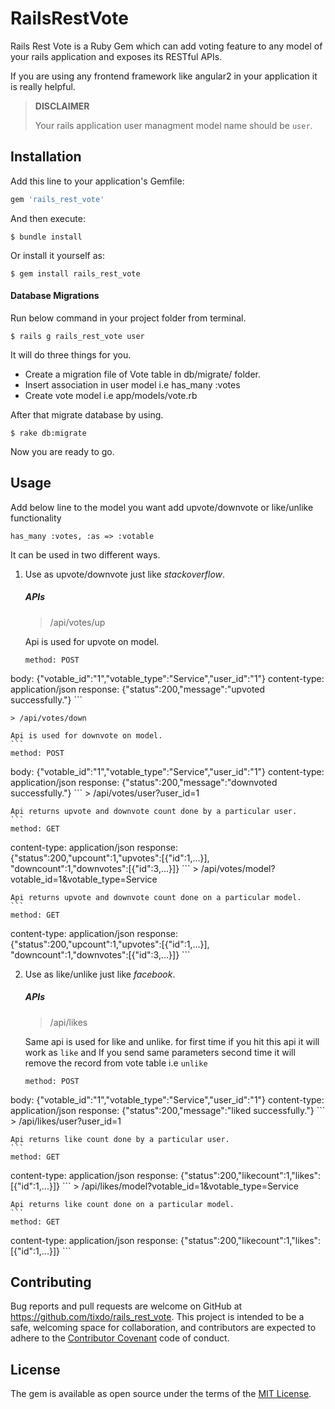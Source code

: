 # RailsRestVote

Rails Rest Vote is a Ruby Gem which can add voting feature to any model of your rails application and exposes its RESTful APIs.

If you are using any frontend framework like angular2 in your application it is really helpful.

>**DISCLAIMER**
>
>Your rails application user managment model name should be `user`.

## Installation

Add this line to your application's Gemfile:

```ruby
gem 'rails_rest_vote'
```
And then execute:

    $ bundle install

Or install it yourself as:

    $ gem install rails_rest_vote

#### Database Migrations

Run below command in your project folder from terminal.

    $ rails g rails_rest_vote user

It will do three things for you.

- Create a migration file of Vote table in db/migrate/ folder.
- Insert association in user model i.e has_many :votes
- Create vote model i.e app/models/vote.rb

After that migrate database by using.

    $ rake db:migrate

Now you are ready to go.

## Usage

Add below line to the model you want add upvote/downvote or like/unlike functionality

    has_many :votes, :as => :votable

It can be used in two different ways.

1. Use as upvote/downvote just like _stackoverflow_.

    ##### APIs

    > /api/votes/up
    
    Api is used for upvote on model.
    ```
    method: POST 
body: {"votable_id":"1","votable_type":"Service","user_id":"1"}
content-type: application/json
response: {"status":200,"message":"upvoted successfully."}
    ```
    
    > /api/votes/down
    
    Api is used for downvote on model.
    ```
    method: POST 
body: {"votable_id":"1","votable_type":"Service","user_id":"1"}
content-type: application/json
response: {"status":200,"message":"downvoted successfully."}
    ```
     > /api/votes/user?user_id=1
    
    Api returns upvote and downvote count done by a particular user.
    ```
    method: GET 
content-type: application/json
response: {"status":200,"upcount":1,"upvotes":[{"id":1,...}], "downcount":1,"downvotes":[{"id":3,...}]}
    ```
      > /api/votes/model?votable_id=1&votable_type=Service
    
    Api returns upvote and downvote count done on a particular model.
    ```
    method: GET 
content-type: application/json
response: {"status":200,"upcount":1,"upvotes":[{"id":1,...}], "downcount":1,"downvotes":[{"id":3,...}]}
    ```

2. Use as like/unlike just like _facebook_.

    ##### APIs

    > /api/likes
    
    Same api is used for like and unlike. for first time if you hit this api it will work as `like` and If you send same parameters second time it will remove the record from vote table i.e `unlike`
    ```
    method: POST 
body: {"votable_id":"1","votable_type":"Service","user_id":"1"}
content-type: application/json
response: {"status":200,"message":"liked successfully."}
    ```
    > /api/likes/user?user_id=1
    
    Api returns like count done by a particular user.
    ```
    method: GET 
content-type: application/json
response: {"status":200,"likecount":1,"likes":[{"id":1,...}]}
    ```
    > /api/likes/model?votable_id=1&votable_type=Service
    
    Api returns like count done on a particular model.
    ```
    method: GET 
content-type: application/json
response: {"status":200,"likecount":1,"likes":[{"id":1,...}]}
    ```

## Contributing

Bug reports and pull requests are welcome on GitHub at https://github.com/tixdo/rails_rest_vote. This project is intended to be a safe, welcoming space for collaboration, and contributors are expected to adhere to the [Contributor Covenant](http://contributor-covenant.org) code of conduct.


## License

The gem is available as open source under the terms of the [MIT License](http://opensource.org/licenses/MIT).
